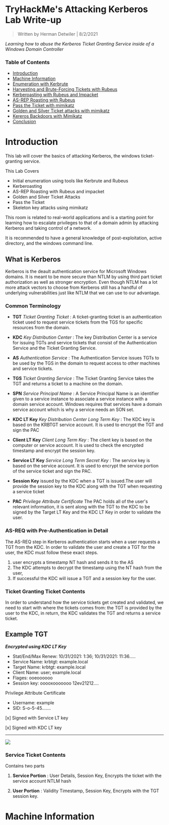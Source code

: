 # TryHackMe's Attacking Kerberos Lab Write-up
>Written by Herman Detwiler | 8/2/2021

*Learning how to abuse the Kerberos Ticket Granting Service inside of a Windows Domain Controller*

### Table of Contents
- [Introduction](#Introduction)
- [Machine Information](#Machine-Information)
- [Enumeration with Kerbrute](#Enumeration-with-Kerbrute)
- [Harvesting and Brute-Forcing Tickets with Rubeus](#Harvesting-and-Brute-Forcing-Tickets-with-Rubeus)
- [Kerberoasting with Rubeus and Impacket](#Kerberoasting-with-Rubeus-and-Impacket)
- [AS-REP Roasting with Rubeus](#AS-REP-ROASTING-with-Rubeus)
- [Pass the Ticket with mimikatz](#Pass-the-Ticket-with-mimikatz)
- [Golden and Silver Ticket attacks with mimikatz](#Golden-and-Silver-Ticket-Attacks-with-Mimikatz)
- [Kereros Backdoors with Mimikatz](#Kerberos-Backdoors-with-Mimikatz)
- [Conclusion](#Conclusion)

Introduction
======================================================================================================
This lab will cover the basics of attacking Kerberos, the windows ticket-granting service.

This Lab Covers

- Initial enumeration using tools like Kerbrute and Rubeus
- Kerberoasting
- AS-REP Roasting with Rubeus and impacket
- Golden and Silver Ticket Attacks
- Pass the Ticket
- Skeleton key attacks using mimikatz

This room is related to real-world applications and is a starting point for learning how to escalate privileges to that of a domain admin by attacking Kerberos and taking control of a network.

It is recommended to have a general knowledge of post-exploitation, active directory, and the windows command line.

## What is Kerberos

Kerberos is the deault authentication service for Microsoft Windows domains. It is meant to be more secure than NTLM by using third part ticket authorization as well as stronger encryption. Even though NTLM has a lot more attack vectors to choose from Kerberos still has a handful of underlying vulnerabilities just like NTLM that we can use to our advantage.

### Common Terminology

- **TGT** *Ticket Granting Ticket* : A ticket-granting ticket is an authentication ticket used to request service tickets from the TGS for specific resources from the domain.

- **KDC** *Key Distribution Center* : The key Distribution Center is a service for issuing TGTs and service tickets that consist of the Authentication Service and the Ticket Granting Service.

- **AS** *Authentication Service* : The Authentication Service issues TGTs to be used by the TGS in the domain to request access to other machines and service tickets.

- **TGS** *Ticket Granting Service* : The Ticket Granting Service takes the TGT and returns a ticket to a machine on the domain.

- **SPN** *Service Principal Name* : A Service Principal Name is an identifier given to a service instance to associate a service instance with a domain service account. Windows requires that services have a domain service account which is why a service needs an SON set.

- **KDC LT Key** *Key Distribution Center Long Term Key* : The KDC key is based on the KRBTGT service account.  It is used to encrypt the TGT and sign the PAC

- **Client LT Key** *Client Long Term Key* : The client key is based on the computer or service account. It is used to check the encrypted timestamp and encrypt the session key.

- **Service LT Key** *Service Long Term Secret Key* : The service key is based on the service account. It is used to encrypt the service portion of the service ticket and sign the PAC.

- **Session Key** issued by the KDC when a TGT is issued.The user will provide the session key to the KDC along with the TGT when requesting a service ticket

- **PAC** *Privilege Attribute Certificate* The PAC holds all of the user's relevant information, it is sent along with the TGT to the KDC to be signed by the Target LT Key and the KDC LT Key in order to validate the user.

### **AS-REQ** with Pre-Authentication in Detail

The AS-REQ step in Kerberos authentication starts when a user requests a TGT from the KDC. In order to validate the user and create a TGT for the user, the KDC must follow these exact steps.

1. user encrypts a timestamp NT hash and sends it to the AS
2. The KDC attempts to decrypt the timestamp using the NT hash from the user, 
3. If successful the KDC will issue a TGT and a session key for the user.

### Ticket Granting Ticket Contents

In order to understand how the service tickets get created and validated, we need to start with where the tickets comes from: the TGT is provided by the user to the KDC, in return, the KDC validates the TGT and returns a service ticket.

Example TGT
---

***Encrypted using KDC LT Key***
- Stat/End/Max Renew: 10/31/2021: 1:36; 10/31/2021: 11:36.....
- Service Name: krbtgt: example.local
- Target Name: krbtgt: example.local
- Client Name: user; example.local
- Flages: ooeoooooo
- Session key: ooooxooooooo 12ev21212....

Privilege Attribute Certificate
- Username: example
- SID: S-o-5-45.......

[x] Signed with Service LT key

[x] Signed with KDC LT key

---

<img src="https://upload.wikimedia.org/wikipedia/commons/2/26/TGTplay.gif" />

### Service Ticket Contents
Contains two parts

1. **Service Portion**
: User Details, Session Key, Encrypts the ticket with the service account NTLM hash

2. **User Portion**
: Validity Timestamp, Session Key, Encrypts with the TGT session key.




Machine Information
======================================================================================================



